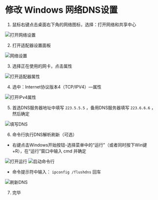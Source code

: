 # 修改 Windows 网络DNS设置

1. 鼠标右键点击桌面右下角的网络图标，选择：打开网络和共享中心

![打开网络设置][open-network-setting]

2. 打开适配器设置面板

![网络设置][network-setting]

3. 选择正在使用的网卡，点击属性

![打开适配器属性][right-click-adapter]

4. 选中：Internet协议版本4（TCP/IPV4）—属性

![打开IPv4属性][open-ipv4-property]

5. 首选DNS服务器地址中填写 `223.5.5.5` ，备用DNS服务器填写 `223.6.6.6` ，然后确定

![填写DNS][fill-dns]

6. 命令行执行DNS解析刷新（可选）

  - 右键点击Windows开始按钮-选择菜单中的“运行”（或者同时按下Win键+R），在“运行”窗口中输入 cmd 并确定

  ![打开运行][open-run]
  ![启动命令行][run-cmd]
  
  - 命令提示符中输入： `ipconfig /flushdns` 回车

  ![刷新DNS][cmd-flushdns]

7. 完毕


[open-network-setting]: https://cdn.jsdelivr.net/gh/LibCyber/docs-cdn@v1.1.1/assets/faq/change-dns-windows/open-network-setting.jpg "打开网络设置"
[network-setting]: https://cdn.jsdelivr.net/gh/LibCyber/docs-cdn@v1.1.1/assets/faq/change-dns-windows/network-setting.jpg "网络设置"
[right-click-adapter]: https://cdn.jsdelivr.net/gh/LibCyber/docs-cdn@v1.1.1/assets/faq/change-dns-windows/right-click-adapter.jpg "打开适配器属性"
[open-ipv4-property]: https://cdn.jsdelivr.net/gh/LibCyber/docs-cdn@v1.1.1/assets/faq/change-dns-windows/open-ipv4-property.jpg "打开IPv4属性"
[fill-dns]: https://cdn.jsdelivr.net/gh/LibCyber/docs-cdn@v1.1.1/assets/faq/change-dns-windows/fill-dns.jpg "填写DNS"
[open-run]: https://cdn.jsdelivr.net/gh/LibCyber/docs-cdn@v1.1.1/assets/faq/change-dns-windows/open-run.jpg "打开运行"
[run-cmd]: https://cdn.jsdelivr.net/gh/LibCyber/docs-cdn@v1.1.1/assets/faq/change-dns-windows/run-cmd.jpg "启动命令行"
[cmd-flushdns]: https://cdn.jsdelivr.net/gh/LibCyber/docs-cdn@v1.1.1/assets/faq/change-dns-windows/cmd-flushdns.jpg "刷新DNS"
